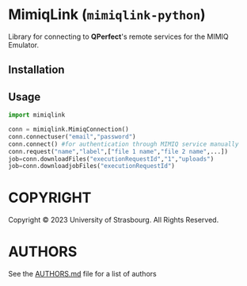 # MimiqLink (`mimiqlink-python`)

Library for connecting to **QPerfect**'s remote services for the MIMIQ Emulator.

## Installation


## Usage

```python
import mimiqlink

conn = mimiqlink.MimiqConnection()
conn.connectuser("email","password")
conn.connect() #for authentication through MIMIQ service manually
conn.request("name","label",["file 1 name","file 2 name",...])
job=conn.downloadFiles("executionRequestId","1","uploads")
job=conn.downloadjobFiles("executionRequestId")
``` 

# COPYRIGHT

Copyright © 2023 University of Strasbourg. All Rights Reserved.

# AUTHORS

See the [AUTHORS.md](AUTHORS.md) file for a list of authors